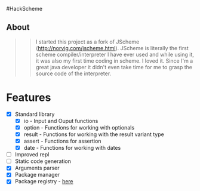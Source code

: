 #HackScheme

## About 
>> I started this project as a fork of JScheme (http://norvig.com/jscheme.html). JScheme is literally the first scheme compiler/interpreter I have ever used
and while using it, it was also my first time coding in scheme. I loved it.
>>  Since I'm a great java developer it didn't even take time for me to grasp the source
code of the interpreter.

# Features
- [X] Standard library
  -  [X] io - Input and Ouput functions
  -  [X] option - Functions for working with optionals
  -  [X] result - Functions for working with the result variant type
  -  [X] assert - Functions for assertion
  -  [X] date - Functions for working with dates
- [ ] Improved repl
- [ ] Static code generation
- [X] Arguments parser
- [X] Package manager
- [X] Package registry - [here](https://hackscheme.github.io)
